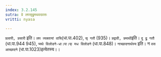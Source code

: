 ```yaml
---
index: 3.2.145
sutra: प्रे लपसृद्रुमथवदवसः
vritti: nyasa

---
```

`प्रलापी, प्रसारी` इति। `लप व्यक्तायां वाचि`(धा.पा.402), `सृ गतौ` (935)। `प्रद्रावी, प्रमाथी`इति। `दु द्रु गतौ` (धा.पा.944 945), `प्मथे विलोडने-धा।पा।फ् मध विलोडने` (धा.पा.848)। `नाच्छादनार्थस्य` इति। न `वस आच्छादने` (धा.पा.1023)इत्येतस्य।।
